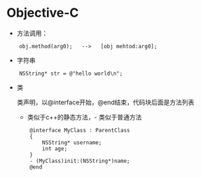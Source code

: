# Objective-C

- 方法调用：

```
    obj.method(arg0);   -->   [obj mehtod:arg0];
```

- 字符串

```
    NSString* str = @"hello world\n";
```

- 类

    类声明，以@interface开始，@end结束，代码块后面是方法列表

    + 类似于c++的静态方法，- 类似于普通方法
    ```
        @interface MyClass : ParentClass
        {
            NSString* username;
            int age;
        }
        - (MyClass)init:(NSString*)name;
        @end
    ```